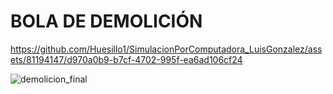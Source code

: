 # BOLA DE DEMOLICIÓN

https://github.com/Huesillo1/SimulacionPorComputadora_LuisGonzalez/assets/81194147/d970a0b9-b7cf-4702-995f-ea6ad106cf24


![demolicion_final](https://github.com/Huesillo1/SimulacionPorComputadora_LuisGonzalez/assets/81194147/34548dc3-43a6-44ca-9569-7f2d6ee1132e)
